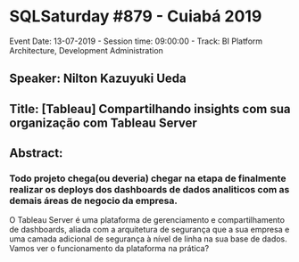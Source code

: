 # SQLSaturday #879 - Cuiabá 2019
Event Date: 13-07-2019 - Session time: 09:00:00 - Track: BI Platform Architecture, Development  Administration
## Speaker: Nilton Kazuyuki Ueda
## Title: [Tableau] Compartilhando insights com sua organização com Tableau Server
## Abstract:
### Todo projeto chega(ou deveria) chegar na etapa de finalmente realizar os deploys dos dashboards de dados analiticos com as demais áreas de negocio da empresa.
O Tableau Server é uma plataforma de gerenciamento e compartilhamento de dashboards, aliada com a arquitetura de segurança que a sua empresa e uma camada adicional de segurança à nível de linha na sua base de dados.
Vamos ver o funcionamento da plataforma na prática?
